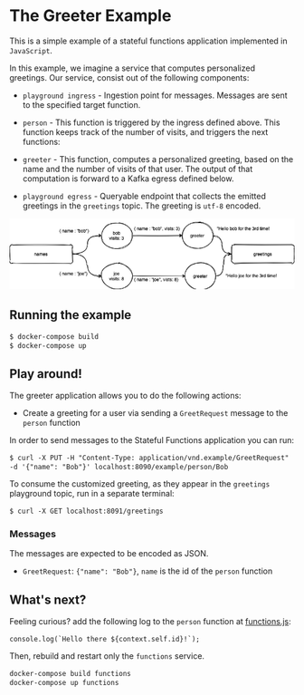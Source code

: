 # The Greeter Example

This is a simple example of a stateful functions application implemented in `JavaScript`.

In this example, we imagine a service that computes personalized greetings.
Our service, consist out of the following components:

* `playground ingress` - Ingestion point for messages. Messages are sent to the specified target function.

* `person` - This function is triggered by the ingress defined above.
This function keeps track of the number of visits, and triggers the next functions:

* `greeter` - This function, computes a personalized greeting, based on the name and the number
of visits of that user. The output of that computation is forward to a Kafka egress defined below.

* `playground egress` - Queryable endpoint that collects the emitted greetings in the `greetings` topic. The greeting is `utf-8` encoded.


![Flow](arch.png "Flow")

## Running the example

```
$ docker-compose build
$ docker-compose up
```

## Play around!

The greeter application allows you to do the following actions:

* Create a greeting for a user via sending a `GreetRequest` message to the `person` function

In order to send messages to the Stateful Functions application you can run:

```
$ curl -X PUT -H "Content-Type: application/vnd.example/GreetRequest" -d '{"name": "Bob"}' localhost:8090/example/person/Bob
```

To consume the customized greeting, as they appear in the `greetings` playground topic, run in a separate terminal:

```
$ curl -X GET localhost:8091/greetings
```

### Messages

The messages are expected to be encoded as JSON.

* `GreetRequest`: `{"name": "Bob"}`, `name` is the id of the `person` function

## What's next?

Feeling curious? add the following log to the `person` function at [functions.js](functions.js):
```
console.log(`Hello there ${context.self.id}!`);
```

Then, rebuild and restart only the `functions` service.

```
docker-compose build functions
docker-compose up functions
```
